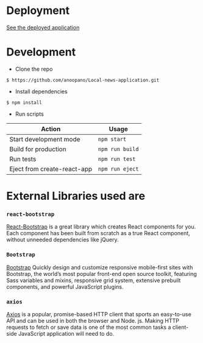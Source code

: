 # Deployment

[See the deployed application](url)

# Development

* Clone the repo

`$ https://github.com/anoopano/Local-news-application.git`

* Install dependencies

`$ npm install`

* Run scripts

Action  | Usage
---------|-------
Start development mode |`npm start`
Build for production| `npm run build`
Run tests| `npm run test`
Eject from create-react-app| `npm run eject`


# External Libraries used are

### `react-bootstrap`

[React-Bootstrap](https://react-bootstrap.github.io/) is a great library which creates React components for you. Each component has been built from scratch as a true React component, without unneeded dependencies like jQuery.

### `Bootstrap`

[Bootstrap](https://getbootstrap.com/) Quickly design and customize responsive mobile-first sites with Bootstrap, the world’s most popular front-end open source toolkit, featuring Sass variables and mixins, responsive grid system, extensive prebuilt components, and powerful JavaScript plugins.

### `axios`

[Axios](https://www.npmjs.com/package/axios) is a popular, promise-based HTTP client that sports an easy-to-use API and can be used in both the browser and Node. js. Making HTTP requests to fetch or save data is one of the most common tasks a client-side JavaScript application will need to do.


